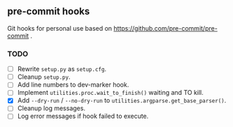 ## pre-commit hooks

Git hooks for personal use based on https://github.com/pre-commit/pre-commit .

### TODO

- [ ] Rewrite `setup.py` as `setup.cfg`.
- [ ] Cleanup `setup.py`.
- [ ] Add line numbers to dev-marker hook.
- [ ] Implement `utilities.proc.wait_to_finish()` waiting and TO kill.
- [x] Add `--dry-run` / `--no-dry-run` to `utilities.argparse.get_base_parser()`.
- [ ] Cleanup log messages.
- [ ] Log error messages if hook failed to execute.
